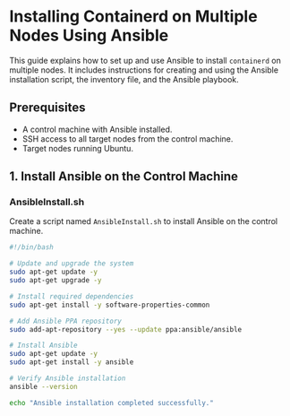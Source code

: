 # Installing Containerd on Multiple Nodes Using Ansible

This guide explains how to set up and use Ansible to install `containerd` on multiple nodes. It includes instructions for creating and using the Ansible installation script, the inventory file, and the Ansible playbook.

## Prerequisites

- A control machine with Ansible installed.
- SSH access to all target nodes from the control machine.
- Target nodes running Ubuntu.

## 1. Install Ansible on the Control Machine

### AnsibleInstall.sh

Create a script named `AnsibleInstall.sh` to install Ansible on the control machine.

```bash
#!/bin/bash

# Update and upgrade the system
sudo apt-get update -y
sudo apt-get upgrade -y

# Install required dependencies
sudo apt-get install -y software-properties-common

# Add Ansible PPA repository
sudo add-apt-repository --yes --update ppa:ansible/ansible

# Install Ansible
sudo apt-get update -y
sudo apt-get install -y ansible

# Verify Ansible installation
ansible --version

echo "Ansible installation completed successfully."
